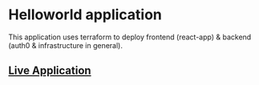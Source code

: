 # Helloworld application
This application uses terraform to deploy frontend (react-app) & backend (auth0 & infrastructure in general).

## [Live Application](https://d1992ly3dsmie5.cloudfront.net/)
